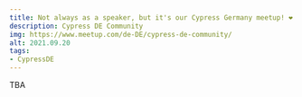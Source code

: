 ```yaml
---
title: Not always as a speaker, but it's our Cypress Germany meetup! ❤️
description: Cypress DE Community
img: https://www.meetup.com/de-DE/cypress-de-community/
alt: 2021.09.20
tags:
- CypressDE
---
```

TBA
